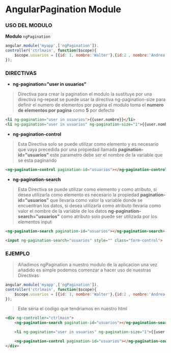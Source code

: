 AngularPagination Module
=====================

### USO DEL MODULO ###

**Modulo** `ngPagination`

```javascript
angular.module('myapp',['ngPagination']).
controller('ctrlmain', function($scope){
	$scope.usuarios = [{id: 1, nombre:'Walter'},{id:2 , nombre:'Andrea'},{id:3, nombre:'Axel'}];
});
```

### DIRECTIVAS ###
* **ng-pagination="user in usuarios"**

> Directiva para crear la pagination el modulo la sustituye por una directiva ng-repeat
se puede usar la directiva ng-pagination-size para definir el numero de elementos por pagina
el modulo toma el **numero de elementos por pagina** como **5** por defecto

```html
<li ng-pagination="user in usuarios">{{user.nombre}}</li>
<li ng-pagination="user in usuarios" ng-pagination-size="1">{{user.nombre}}</li>
```

* **ng-pagination-control**

> Esta Directiva solo se puede utilizar como elemento y es necesario que vaya precedida por una
propiedad llamada **pagination-id="usuarios"** este parametro debe ser el nombre de la variable
que se esta paginando

```html
<ng-pagination-control pagination-id="usuarios"></ng-pagination-control>
```

* **ng-pagination-search**

> Esta Directiva se puede utilizar como elemento y como atributo,
si desea utilizarla como elemento es necesario la propiedad **pagination-id="usuarios"**
que llevaria como valor la variable donde se encuentran los datos,
si desea utilizarla como atributo llevaria como valor el nombre de la variable de los datos
**ng-pagination-search="usuarios"** como atributo solo puede ser utilizada por los elementos input

```html
<ng-pagination-search pagination-id="usuarios"></ng-pagination-search>
```

```html
<input ng-pagination-search="usuarios" style="" class="form-control">
```

### EJEMPLO ###
> Añadimos ngPagination a nuestro modulo de la aplicacion una vez añadido es simple podemos
comenzar a hacer uso de nuestras Directivas

```javascript
angular.module('myapp',['ngPagination']).
controller('ctrlmain', function($scope){
	$scope.usuarios = [{id: 1, nombre:'Walter'},{id:2 , nombre:'Andrea'},{id:3, nombre:'Axel'}];
});
```

> Este seria el codigo que tendriamos en nuestro html

```html
<div ng-controller="ctrlmain">
	<ng-pagination-search pagination-id="usuarios"></ng-pagination-search>

	<li ng-pagination="user in usuarios" ng-pagination-size="1">{{user.nombre}}</li>

	<ng-pagination-control pagination-id="usuarios"></ng-pagination-control>
</div>
```